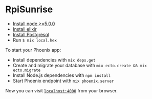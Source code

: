 # RpiSunrise

  * [Install node >=5.0.0](https://nodejs.org/en/download/package-manager/)
  * [Install elixir](http://elixir-lang.org/install.html)
  * [Install Postgresql](http://www.postgresql.org/download/)
  * Run `$ mix local.hex`

To start your Phoenix app:

  * Install dependencies with `mix deps.get`
  * Create and migrate your database with `mix ecto.create && mix ecto.migrate`
  * Install Node.js dependencies with `npm install`
  * Start Phoenix endpoint with `mix phoenix.server`

Now you can visit [`localhost:4000`](http://localhost:4000) from your browser.
